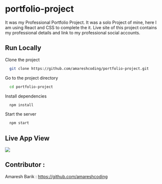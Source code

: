 # portfolio-project
It was my Professional Portfolio Project. It was a solo Project of mine, here I am using React and CSS to complete the it. Live site of this project contains my professional details and link to my professional social accounts.

## Run Locally

Clone the project

```bash
  git clone https://github.com/amareshcoding/portfolio-project.git
```

Go to the project directory

```bash
  cd portfolio-project
```

Install dependencies

```bash
  npm install
```

Start the server

```bash
  npm start
```
## Live App View
<img src="https://cdn-images-1.medium.com/max/800/1*G14A5FHW_q7B5uni3FIm9Q.png"></img>
## Contributor :

<p >Amaresh Barik : <a href="https://github.com/amareshcoding">https://github.com/amareshcoding</a></p>
